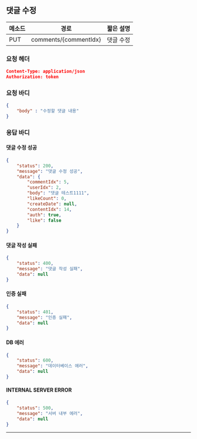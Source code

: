 ## 댓글 수정
| 메소드 | 경로                  | 짧은 설명 |
| ------ | --------------------- | --------- |
| PUT    | comments/{commentIdx} | 댓글 수정 |
### 요청 헤더
```json
Content-Type: application/json
Authorization: token
```
### 요청 바디
```json
{
	"body" : "수정할 댓글 내용"
}
```
### 응답 바디
#### 댓글 수정 성공
```json
{
    "status": 200,
    "message": "댓글 수정 성공",
    "data": {
        "commentIdx": 5,
        "userIdx": 2,
        "body": "댓글 테스트1111",
        "likeCount": 0,
        "createDate": null,
        "contentIdx": 14,
        "auth": true,
        "like": false
    }
}
```
#### 댓글 작성 실패
```JSon
{
    "status": 400,
    "message": "댓글 작성 실패",
    "data": null
}
```
#### 인증 실패

```json
{
    "status": 401,
    "message": "인증 실패",
    "data": null
}
```
#### DB 에러
```json
{
    "status": 600,
    "message": "데이터베이스 에러",
    "data": null
}
```
#### INTERNAL SERVER ERROR
```json
{
    "status": 500,
    "message": "서버 내부 에러",
    "data": null
}
```
----